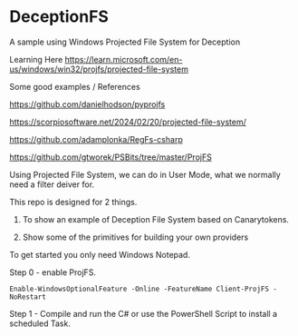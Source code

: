 # DeceptionFS
A sample using Windows Projected File System for Deception

Learning Here 
https://learn.microsoft.com/en-us/windows/win32/projfs/projected-file-system

Some good examples / References 

https://github.com/danielhodson/pyprojfs

https://scorpiosoftware.net/2024/02/20/projected-file-system/

https://github.com/adamplonka/RegFs-csharp

https://github.com/gtworek/PSBits/tree/master/ProjFS

Using Projected File System, we can do in User Mode, what we normally need a filter deiver for.

This repo is designed for 2 things. 

1. To show an example of Deception File System based on Canarytokens.

2. Show some of the primitives for building your own providers


To get started you only need Windows Notepad.

Step 0 - enable ProjFS.

`Enable-WindowsOptionalFeature -Online -FeatureName Client-ProjFS -NoRestart`

Step 1 - Compile and run the C# or use the PowerShell Script to install a scheduled Task.



